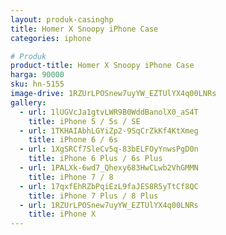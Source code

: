 ```yaml
---
layout: produk-casinghp
title: Homer X Snoopy iPhone Case
categories: iphone

# Produk
product-title: Homer X Snoopy iPhone Case
harga: 90000
sku: hn-5155
image-drive: 1RZUrLPOSnew7uyYW_EZTUlYX4q00LNRs
gallery:
  - url: 1lUGVcJa1gtvLWR9B0WddBanolX0_aS4T
    title: iPhone 5 / 5s / SE
  - url: 1TKHAIAbhLGYiZp2-9SqCrZkKf4KtXmeg
    title: iPhone 6 / 6s
  - url: 1XgSRCf7SleCv5q-83bELFOyYnwsPgD0n
    title: iPhone 6 Plus / 6s Plus
  - url: 1PALXk-6wd7_Qhexy683HwCLwb2VhGMMN
    title: iPhone 7 / 8
  - url: 17qxfEhRZbPqiEzL9faJES8R5yTtCf8QC
    title: iPhone 7 Plus / 8 Plus
  - url: 1RZUrLPOSnew7uyYW_EZTUlYX4q00LNRs
    title: iPhone X
---
```

